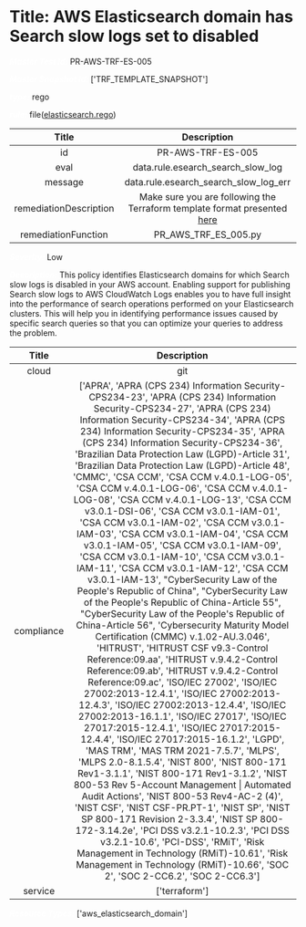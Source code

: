 



# Title: AWS Elasticsearch domain has Search slow logs set to disabled


***<font color="white">Master Test Id:</font>*** PR-AWS-TRF-ES-005

***<font color="white">Master Snapshot Id:</font>*** ['TRF_TEMPLATE_SNAPSHOT']

***<font color="white">type:</font>*** rego

***<font color="white">rule:</font>*** file([elasticsearch.rego])  
  
  
  
  

|Title|Description|
| :---: | :---: |
|id|PR-AWS-TRF-ES-005|
|eval|data.rule.esearch_search_slow_log|
|message|data.rule.esearch_search_slow_log_err|
|remediationDescription|Make sure you are following the Terraform template format presented <a href='https://registry.terraform.io/providers/hashicorp/aws/latest/docs/resources/elasticsearch_domain' target='_blank'>here</a>|
|remediationFunction|PR_AWS_TRF_ES_005.py|


***<font color="white">Severity:</font>*** Low

***<font color="white">Description:</font>*** This policy identifies Elasticsearch domains for which Search slow logs is disabled in your AWS account. Enabling support for publishing Search slow logs to AWS CloudWatch Logs enables you to have full insight into the performance of search operations performed on your Elasticsearch clusters. This will help you in identifying performance issues caused by specific search queries so that you can optimize your queries to address the problem.  
  
  

|Title|Description|
| :---: | :---: |
|cloud|git|
|compliance|['APRA', 'APRA (CPS 234) Information Security-CPS234-23', 'APRA (CPS 234) Information Security-CPS234-27', 'APRA (CPS 234) Information Security-CPS234-34', 'APRA (CPS 234) Information Security-CPS234-35', 'APRA (CPS 234) Information Security-CPS234-36', 'Brazilian Data Protection Law (LGPD)-Article 31', 'Brazilian Data Protection Law (LGPD)-Article 48', 'CMMC', 'CSA CCM', 'CSA CCM v.4.0.1-LOG-05', 'CSA CCM v.4.0.1-LOG-06', 'CSA CCM v.4.0.1-LOG-08', 'CSA CCM v.4.0.1-LOG-13', 'CSA CCM v3.0.1-DSI-06', 'CSA CCM v3.0.1-IAM-01', 'CSA CCM v3.0.1-IAM-02', 'CSA CCM v3.0.1-IAM-03', 'CSA CCM v3.0.1-IAM-04', 'CSA CCM v3.0.1-IAM-05', 'CSA CCM v3.0.1-IAM-09', 'CSA CCM v3.0.1-IAM-10', 'CSA CCM v3.0.1-IAM-11', 'CSA CCM v3.0.1-IAM-12', 'CSA CCM v3.0.1-IAM-13', "CyberSecurity Law of the People's Republic of China", "CyberSecurity Law of the People's Republic of China-Article 55", "CyberSecurity Law of the People's Republic of China-Article 56", 'Cybersecurity Maturity Model Certification (CMMC) v.1.02-AU.3.046', 'HITRUST', 'HITRUST CSF v9.3-Control Reference:09.aa', 'HITRUST v.9.4.2-Control Reference:09.ab', 'HITRUST v.9.4.2-Control Reference:09.ac', 'ISO/IEC 27002', 'ISO/IEC 27002:2013-12.4.1', 'ISO/IEC 27002:2013-12.4.3', 'ISO/IEC 27002:2013-12.4.4', 'ISO/IEC 27002:2013-16.1.1', 'ISO/IEC 27017', 'ISO/IEC 27017:2015-12.4.1', 'ISO/IEC 27017:2015-12.4.4', 'ISO/IEC 27017:2015-16.1.2', 'LGPD', 'MAS TRM', 'MAS TRM 2021-7.5.7', 'MLPS', 'MLPS 2.0-8.1.5.4', 'NIST 800', 'NIST 800-171 Rev1-3.1.1', 'NIST 800-171 Rev1-3.1.2', 'NIST 800-53 Rev 5-Account Management \| Automated Audit Actions', 'NIST 800-53 Rev4-AC-2 (4)', 'NIST CSF', 'NIST CSF-PR.PT-1', 'NIST SP', 'NIST SP 800-171 Revision 2-3.3.4', 'NIST SP 800-172-3.14.2e', 'PCI DSS v3.2.1-10.2.3', 'PCI DSS v3.2.1-10.6', 'PCI-DSS', 'RMiT', 'Risk Management in Technology (RMiT)-10.61', 'Risk Management in Technology (RMiT)-10.66', 'SOC 2', 'SOC 2-CC6.2', 'SOC 2-CC6.3']|
|service|['terraform']|


***<font color="white">Resource Types:</font>*** ['aws_elasticsearch_domain']


[elasticsearch.rego]: https://github.com/prancer-io/prancer-compliance-test/tree/master/aws/terraform/elasticsearch.rego
